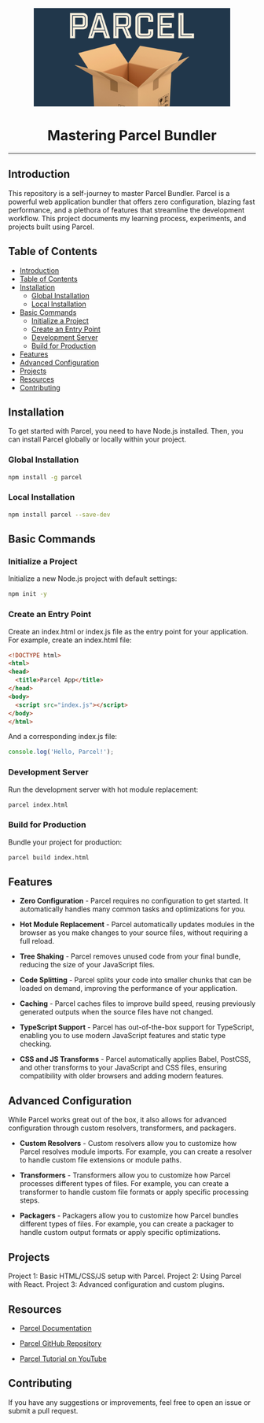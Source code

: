 <div align=center>
    <img src="./src/images/image.png" width=400>
    <h1>Mastering Parcel Bundler</h1>
</div>

---

## Introduction

This repository is a self-journey to master Parcel Bundler. Parcel is a powerful web application bundler that offers zero configuration, blazing fast performance, and a plethora of features that streamline the development workflow. This project documents my learning process, experiments, and projects built using Parcel.

## Table of Contents

- [Introduction](#introduction)
- [Table of Contents](#table-of-contents)
- [Installation](#installation)
  - [Global Installation](#global-installation)
  - [Local Installation](#local-installation)
- [Basic Commands](#basic-commands)
  - [Initialize a Project](#initialize-a-project)
  - [Create an Entry Point](#create-an-entry-point)
  - [Development Server](#development-server)
  - [Build for Production](#build-for-production)
- [Features](#features)
- [Advanced Configuration](#advanced-configuration)
- [Projects](#projects)
- [Resources](#resources)
- [Contributing](#contributing)

## Installation

To get started with Parcel, you need to have Node.js installed. Then, you can install Parcel globally or locally within your project.

### Global Installation

```bash
npm install -g parcel
```

### Local Installation

```bash
npm install parcel --save-dev
```

## Basic Commands

### Initialize a Project

Initialize a new Node.js project with default settings:

```bash
npm init -y
```

### Create an Entry Point

Create an index.html or index.js file as the entry point for your application. For example, create an index.html file:

```html
<!DOCTYPE html>
<html>
<head>
  <title>Parcel App</title>
</head>
<body>
  <script src="index.js"></script>
</body>
</html>
```

And a corresponding index.js file:

```javascript
console.log('Hello, Parcel!');
```

### Development Server

Run the development server with hot module replacement:

```bash
parcel index.html
```

### Build for Production

Bundle your project for production:

```bash
parcel build index.html
```

## Features

- **Zero Configuration** - Parcel requires no configuration to get started. It automatically handles many common tasks and optimizations for you.

- **Hot Module Replacement** - Parcel automatically updates modules in the browser as you make changes to your source files, without requiring a full reload.

- **Tree Shaking** - Parcel removes unused code from your final bundle, reducing the size of your JavaScript files.

- **Code Splitting** - Parcel splits your code into smaller chunks that can be loaded on demand, improving the performance of your application.

- **Caching** - Parcel caches files to improve build speed, reusing previously generated outputs when the source files have not changed.

- **TypeScript Support** - Parcel has out-of-the-box support for TypeScript, enabling you to use modern JavaScript features and static type checking.

- **CSS and JS Transforms** - Parcel automatically applies Babel, PostCSS, and other transforms to your JavaScript and CSS files, ensuring compatibility with older browsers and adding modern features.

## Advanced Configuration

While Parcel works great out of the box, it also allows for advanced configuration through custom resolvers, transformers, and packagers.

- **Custom Resolvers** - Custom resolvers allow you to customize how Parcel resolves module imports. For example, you can create a resolver to handle custom file extensions or module paths.

- **Transformers** - Transformers allow you to customize how Parcel processes different types of files. For example, you can create a transformer to handle custom file formats or apply specific processing steps.

- **Packagers** - Packagers allow you to customize how Parcel bundles different types of files. For example, you can create a packager to handle custom output formats or apply specific optimizations.

## Projects

Project 1: Basic HTML/CSS/JS setup with Parcel.
Project 2: Using Parcel with React.
Project 3: Advanced configuration and custom plugins.

## Resources

- [Parcel Documentation](https://parceljs.org/docs/)

- [Parcel GitHub Repository](https://github.com/parcel-bundler/parcel.git)

- [Parcel Tutorial on YouTube](https://youtu.be/D3EZ9dvjuHI?si=lip9ydFRYjn9ZO0d)

## Contributing

If you have any suggestions or improvements, feel free to open an issue or submit a pull request.
